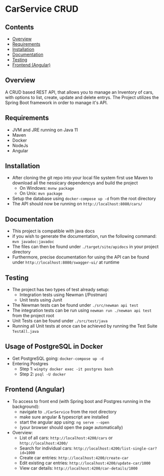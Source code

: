 # CarService CRUD

## Contents
- [Overview](#Overview)
- [Requirements](#Requirements)
- [Installation](#Installation)
- [Documentation](#Documentation)
- [Testing](#Testing)
- [Frontend (Angular)](#Frontend (Angular))

## Overview
A CRUD based REST API, that allows you to manage an Inventory of cars, with options to list, create, update and delete entrys. 
The Project utilizes the Spring Boot framework in order to manage it's API.

## Requirements
- JVM and JRE running on Java 11
- Maven
- Docker
- NodeJs
- Angular

## Installation
- After cloning the git repo into your local file system first use Maven to download all the nessicary dependencys and build the project
    - On Windows:   ``mvnw package``
    - On Unix:  ``mvn package`` 
- Setup the database using ``docker-compose up -d`` from the root directory
- The API should now be running on ``http://localhost:8080/cars/``

## Documentation
- This project is compatible with java docs
- if you wish to generate the documentation, run the following command: ``mvn javadoc:javadoc``
- The files can then be found under ``./target/site/apidocs`` in your project directory
- Furthermore, precise documentation for using the API can be found under ``http://localhost:8080/swagger-ui/`` at runtime

## Testing
- The project has two types of test already setup: 
    - Integration tests using Newman (/Postman)
    - Unit tests using Junit
- The Newman tests can be found under ``./src/newman api test``
- The integration tests can be run using ``newman run ./newman api test`` from the project root
- Unit Tests can be found under ``./src/test/java``
- Running all Unit tests at once can be achieved by running the Test Suite ``TestAll.java``

## Usage of PostgreSQL in Docker
- Get PostgreSQL going: ``docker-compose up -d``
- Entering Postgres
    - Step 1: ``winpty docker exec -it postgres bash``
    - Step 2: ``psql -U docker``
    
## Frontend (Angular)
- To access to front end (with Spring boot and Postgres running in the background):
    - navigate to ``./CarService`` from the root directory
    - make sure angular & typescript are installed 
    - start the angular app using: ``ng serve --open``
    - (your browser should open the page automatically)
- Overview:
    - List of all cars: ``http://localhost:4200/cars`` or ``http://localhost:4200/``
    - Search for individual cars: ``http://localhost:4200/list-single-car?id=1000``
    - Create car entries: ``http://localhost:4200/create-car``
    - Edit existing car entries: ``http://localhost:4200/update-car/1000``
    - View car details: ``http://localhost:4200/car-details/1000``
